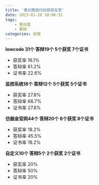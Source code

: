 ```yaml
---
title: '青训营低代码获奖反思'
date: 2023-01-20 10:06:51
tags: 
    - 青训营
    - 基础
categories: 前端
---
```


**lowcode 31个 答辩19个 5个获奖 7个证书**

- 获奖率 16.1%
- 答辩率 61.2%
- 证书率 22.6%

**监控系统18个 答辩12个 5个获奖 5个证书**

- 获奖率 27.8%
- 答辩率 66.7%
- 证书率 27.8%

**仿掘金官网44个 答辩20个 8个获奖 8个证书**

- 获奖率 18.2%
- 答辩率 45.5%
- 证书率 18.2%

**自定义10个 答辩5个 2个获奖 2个证书**

- 获奖率 20%
- 答辩率 50%
- 证书率 20%
